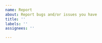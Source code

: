 ```yaml
---
name: Report
about: Report bugs and/or issues you have
title: ''
labels: ''
assignees: ''

---
```



